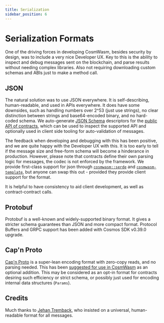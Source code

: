 ```yaml
---
title: Serialization
sidebar_position: 6
---
```


# Serialization Formats

One of the driving forces in developing CosmWasm, besides security by design, was to include a very nice Developer UX.
Key to this is the ability to inspect and debug messages sent on the blockchain, and parse results without needing
complex libraries. Also not requiring downloading custom schemas and ABIs just to make a method call.

## JSON

The natural solution was to use JSON everywhere. It is self-describing, human-readable, and used in APIs everywhere. It
does have some downsides, such as handling numbers over 2^53 (just use strings), no clear distinction between strings
and base64-encoded binary, and no hard-coded schema. We auto-generate [JSON Schema](https://json-schema.org/)
descriptors for the [public API of contracts](https://github.com/CosmWasm/cosmwasm-examples/tree/master/escrow/schema),
which can be used to inspect the supported API and optionally used in client side tooling for auto-validation of
messages.

The feedback when developing and debugging with this has been positive, and we are quite happy with the Developer UX
with this. It is too early to tell if the message size and free-form schema will become a hinderance in production.
However, please note that contracts define their own parsing logic for messages, the codec is not enforced by the
framework. We provide first-class support for json
through [`cosmwasm::serde`](https://github.com/CosmWasm/cosmwasm/blob/master/src/serde.rs)
and [`cosmwasm-template`](https://github.com/CosmWasm/cosmwasm-template), but anyone can swap this out - provided they
provide client support for the format.

It is helpful to have consistency to aid client development, as well as contract-contract calls.

## Protobuf

Protobuf is a well-known and widely-supported binary format. It gives a stricter schema guarantees than JSON and more
compact format. Protocol Buffers and GRPC support has been added with Cosmos SDK v0.39.0 upgrade.

## Cap'n Proto

[Cap'n Proto](https://capnproto.org/) is a super-lean encoding format with zero-copy reads, and no parsing needed. This
has been [suggested for use in CosmWasm](https://github.com/CosmWasm/cosmwasm/issues/78) as an optional addition. This
may be considered as an opt-in format for contracts desiring such efficiency or strict schema, or possibly just used for
encoding internal data structures (`Params`).

## Credits

Much thanks to [Jehan Tremback](https://github.com/jtremback), who insisted on a universal, human-readable format for
all messages.
